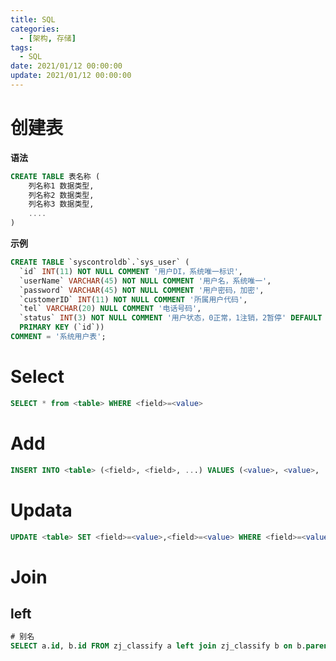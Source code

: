 ```yaml
---
title: SQL
categories: 
  - [架构, 存储]
tags:
  - SQL
date: 2021/01/12 00:00:00
update: 2021/01/12 00:00:00
---
```


# 创建表

**语法**

```SQL
CREATE TABLE 表名称 (
    列名称1 数据类型,
    列名称2 数据类型,
    列名称3 数据类型,
    ....
)
```

**示例**

```sql
CREATE TABLE `syscontroldb`.`sys_user` (
  `id` INT(11) NOT NULL COMMENT '用户DI，系统唯一标识',
  `userName` VARCHAR(45) NOT NULL COMMENT '用户名，系统唯一',
  `password` VARCHAR(45) NOT NULL COMMENT '用户密码，加密',
  `customerID` INT(11) NOT NULL COMMENT '所属用户代码',
  `tel` VARCHAR(20) NULL COMMENT '电话号码',
  `status` INT(3) NOT NULL COMMENT '用户状态，0正常，1注销，2暂停' DEFAULT 1,
  PRIMARY KEY (`id`))
COMMENT = '系统用户表';
```

# Select

```sql
SELECT * from <table> WHERE <field>=<value>
```

# Add

```sql
INSERT INTO <table> (<field>, <field>, ...) VALUES (<value>, <value>, ...)
```

# Updata

```sql
UPDATE <table> SET <field>=<value>,<field>=<value> WHERE <field>=<value>
```

# Join

## left

```sql
# 别名
SELECT a.id, b.id FROM zj_classify a left join zj_classify b on b.parent = a.id ;
```
